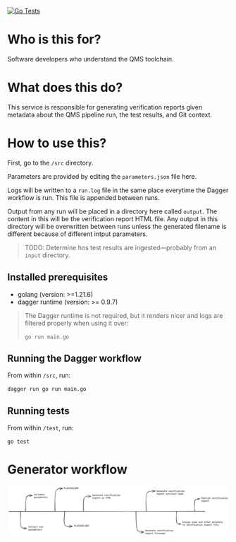 [![Go Tests](https://github.com/BI-Data-Management-And-Analytics/verification-report-service/actions/workflows/on_commit.yml/badge.svg?branch=main)](https://github.com/BI-Data-Management-And-Analytics/verification-report-service/actions/workflows/on_commit.yml)

# Who is this for?
Software developers who understand the QMS toolchain.

# What does this do?
This service is responsible for generating verification reports given metadata about the QMS pipeline run, the test results, and Git context.

# How to use this?
First, go to the `/src` directory.

Parameters are provided by editing the `parameters.json` file here.

Logs will be written to a `run.log` file in the same place everytime the Dagger workflow is run. This file is appended between runs.

Output from any run will be placed in a directory here called `output`. The content in this will be the verification report HTML file.
Any output in this directory will be overwritten between runs unless the generated filename is different because of different intput parameters.

> TODO: Determine hos test results are ingested—probably from an `input` directory.

## Installed prerequisites
- golang (version: >=1.21.6)
- dagger runtime (version: >= 0.9.7)

> The Dagger runtime is not required, but it renders nicer and logs are filtered properly when using it over:
> ```text
> go run main.go
> ```

## Running the Dagger workflow
From within `/src`, run:

```text
dagger run go run main.go
```

## Running tests
From within `/test`, run:

```text
go test
```

# Generator workflow 
![](./doc/workflow.png)
